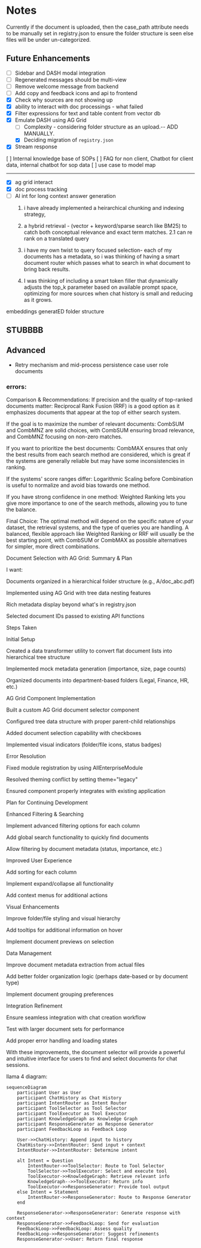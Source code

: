 # Notes

Currently if the document is uploaded, then the case_path attribute needs to be manually set in registry.json 
to ensure the folder structure is seen else files will be under un-categorized.

## Future Enhancements

- [ ] Sidebar and DASH modal integration
- [ ] Regenerated messages should be multi-view
- [ ] Remove welcome message from backend
- [ ] Add copy and feedback icons and api to frontend
- [x] Check why sources are not showing up
- [x] ability to interact with doc processings - what failed
- [x] Filter expressions for text and table content from vector db
- [x] Emulate DASH using AG Grid 
    - [ ] Complexity - considering folder structure as an upload.-- ADD MANUALLY. 
    - [x] Deciding migration of `registry.json`
- [x] Stream response

[ ] Internal knowledge base of SOPs
[ ] FAQ for non client, Chatbot for client data, internal chatbot for sop data
[ ] use case to model map


---

- [x] ag grid interact
- [x] doc process tracking
- [ ] AI int for long context answer generation
    1. i have already implemented a heirarchical chunking and indexing strategy,

    2. a hybrid retrieval - (vector + keyword/sparse search like BM25) to catch both conceptual relevance and exact term matches. 
        2.1 can re rank on a translated query

    3. i have my own twist to query focused selection- each of my documents has a metadata, so i was thinking of having a smart document router which passes what to search in what document to bring back results.

    4. I was thinking of including a smart token filler that dynamically adjusts the top_k parameter based on available prompt space, optimizing for more sources when chat history is small and reducing as it grows.

embeddings generatED folder structure

## STUBBBB

## Advanced

- Retry mechanism and mid-process persistence
case user role documents

### errors:




Comparison & Recommendations:
If precision and the quality of top-ranked documents matter: Reciprocal Rank Fusion (RRF) is a good option as it emphasizes documents that appear at the top of either search system.

If the goal is to maximize the number of relevant documents: CombSUM and CombMNZ are solid choices, with CombSUM ensuring broad relevance, and CombMNZ focusing on non-zero matches.

If you want to prioritize the best documents: CombMAX ensures that only the best results from each search method are considered, which is great if the systems are generally reliable but may have some inconsistencies in ranking.

If the systems' score ranges differ: Logarithmic Scaling before Combination is useful to normalize and avoid bias towards one method.

If you have strong confidence in one method: Weighted Ranking lets you give more importance to one of the search methods, allowing you to tune the balance.

Final Choice:
The optimal method will depend on the specific nature of your dataset, the retrieval systems, and the type of queries you are handling. A balanced, flexible approach like Weighted Ranking or RRF will usually be the best starting point, with CombSUM or CombMAX as possible alternatives for simpler, more direct combinations.


Document Selection with AG Grid: Summary & Plan

I want:

Documents organized in a hierarchical folder structure (e.g., A/doc_abc.pdf)

Implemented using AG Grid with tree data nesting features

Rich metadata display beyond what's in registry.json

Selected document IDs passed to existing API functions

Steps Taken

Initial Setup

Created a data transformer utility to convert flat document lists into hierarchical tree structure

Implemented mock metadata generation (importance, size, page counts)

Organized documents into department-based folders (Legal, Finance, HR, etc.)

AG Grid Component Implementation

Built a custom AG Grid document selector component

Configured tree data structure with proper parent-child relationships

Added document selection capability with checkboxes

Implemented visual indicators (folder/file icons, status badges)

Error Resolution

Fixed module registration by using AllEnterpriseModule

Resolved theming conflict by setting theme="legacy"

Ensured component properly integrates with existing application

Plan for Continuing Development

Enhanced Filtering & Searching

Implement advanced filtering options for each column

Add global search functionality to quickly find documents

Allow filtering by document metadata (status, importance, etc.)

Improved User Experience

Add sorting for each column

Implement expand/collapse all functionality

Add context menus for additional actions

Visual Enhancements

Improve folder/file styling and visual hierarchy

Add tooltips for additional information on hover

Implement document previews on selection

Data Management

Improve document metadata extraction from actual files

Add better folder organization logic (perhaps date-based or by document type)

Implement document grouping preferences

Integration Refinement

Ensure seamless integration with chat creation workflow

Test with larger document sets for performance

Add proper error handling and loading states

With these improvements, the document selector will provide a powerful and intuitive interface for users to find and select documents for chat sessions.

llama 4 diagram:

```mermaid
sequenceDiagram
    participant User as User
    participant ChatHistory as Chat History
    participant IntentRouter as Intent Router
    participant ToolSelector as Tool Selector
    participant ToolExecutor as Tool Executor
    participant KnowledgeGraph as Knowledge Graph
    participant ResponseGenerator as Response Generator
    participant FeedbackLoop as Feedback Loop

    User->>ChatHistory: Append input to history
    ChatHistory->>IntentRouter: Send input + context
    IntentRouter->>IntentRouter: Determine intent

    alt Intent = Question
        IntentRouter->>ToolSelector: Route to Tool Selector
        ToolSelector->>ToolExecutor: Select and execute tool
        ToolExecutor->>KnowledgeGraph: Retrieve relevant info
        KnowledgeGraph-->>ToolExecutor: Return info
        ToolExecutor->>ResponseGenerator: Provide tool output
    else Intent = Statement
        IntentRouter->>ResponseGenerator: Route to Response Generator
    end

    ResponseGenerator->>ResponseGenerator: Generate response with context
    ResponseGenerator->>FeedbackLoop: Send for evaluation
    FeedbackLoop->>FeedbackLoop: Assess quality
    FeedbackLoop->>ResponseGenerator: Suggest refinements
    ResponseGenerator->>User: Return final response

```
